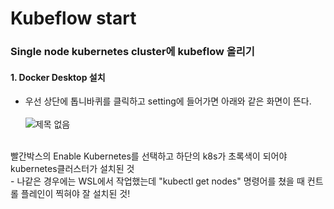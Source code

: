 # Kubeflow start 

### Single node kubernetes cluster에 kubeflow 올리기

#### 1. Docker Desktop 설치

- 우선 상단에 톱니바퀴를 클릭하고 setting에 들어가면 아래와 같은 화면이 뜬다. <br/> <br/>
![제목 없음](https://user-images.githubusercontent.com/45285053/135270980-b06de25b-5fba-4c66-87a0-9454bc7d71c9.png)
 <br/>
빨간박스의 Enable Kubernetes를 선택하고 하단의 k8s가 초록색이 되어야 kubernetes클러스터가 설치된 것<br/>
- 나같은 경우에는 WSL에서 작업했는데 "kubectl get nodes" 명령어를 쳤을 때 컨트롤 플레인이 찍혀야 잘 설치된 것! <br/>

